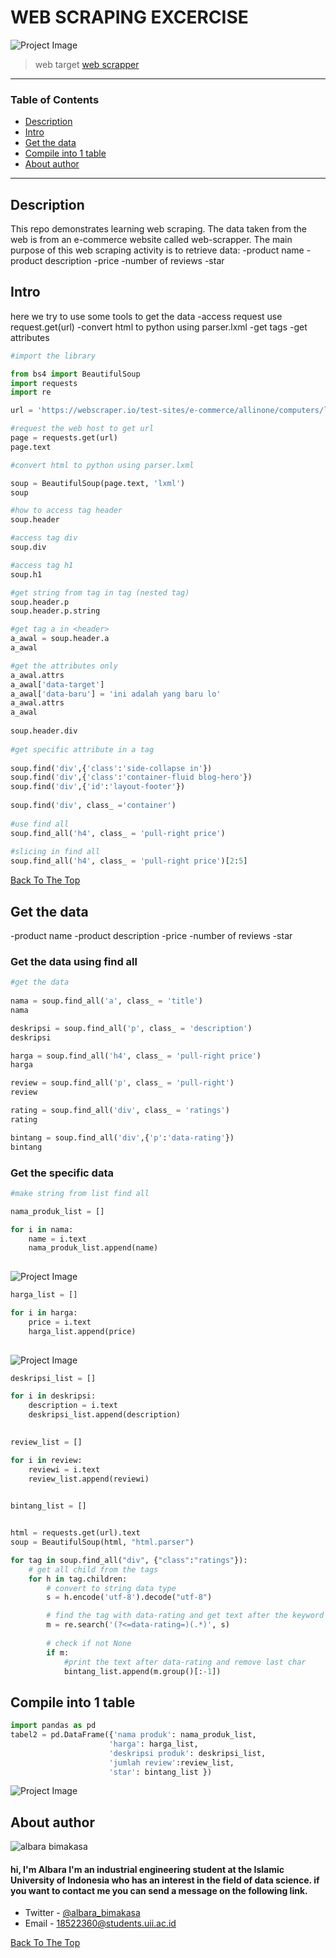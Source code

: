 ﻿# WEB SCRAPING EXCERCISE

![Project Image](https://raw.githubusercontent.com/albarabimakasa/web-scraping/main/PICTURE/Screenshot%20(158).png)

> web target [web scrapper](https://webscraper.io/test-sites/e-commerce/allinone/computers/laptops) 

---

### Table of Contents

- [Description](#description)
- [Intro](#preprocessing-data)
- [Get the data](#get-the-data)
- [Compile into 1 table](#Compile-into-1-table)
- [About author](#About-author)

---

## Description
This repo demonstrates learning web scraping. The data taken from the web is from an e-commerce website called web-scrapper. The main purpose of this web scraping activity is to retrieve data:
-product name
-product description
-price
-number of reviews
-star


## Intro
here we try to use some tools to get the data
-access request use request.get(url)
-convert html to python using parser.lxml
-get tags
-get attributes
```python
#import the library 

from bs4 import BeautifulSoup
import requests
import re

url = 'https://webscraper.io/test-sites/e-commerce/allinone/computers/laptops'

#request the web host to get url
page = requests.get(url)
page.text

#convert html to python using parser.lxml

soup = BeautifulSoup(page.text, 'lxml')
soup

#how to access tag header
soup.header

#access tag div
soup.div

#access tag h1
soup.h1

#get string from tag in tag (nested tag)
soup.header.p
soup.header.p.string

#get tag a in <header>
a_awal = soup.header.a
a_awal

#get the attributes only
a_awal.attrs
a_awal['data-target']
a_awal['data-baru'] = 'ini adalah yang baru lo'
a_awal.attrs
a_awal
 
soup.header.div
 
#get specific attribute in a tag
 
soup.find('div',{'class':'side-collapse in'}) 
soup.find('div',{'class':'container-fluid blog-hero'})
soup.find('div',{'id':'layout-footer'}) 
 
soup.find('div', class_ ='container')
 
#use find all
soup.find_all('h4', class_ = 'pull-right price')
 
#slicing in find all
soup.find_all('h4', class_ = 'pull-right price')[2:5]
```
[Back To The Top](#WEB-SCRAPING-EXCERCISE)

## Get the data
-product name
-product description
-price
-number of reviews
-star

### Get the data using find all
```python
#get the data
 
nama = soup.find_all('a', class_ = 'title')
nama

deskripsi = soup.find_all('p', class_ = 'description')
deskripsi

harga = soup.find_all('h4', class_ = 'pull-right price')
harga

review = soup.find_all('p', class_ = 'pull-right')
review

rating = soup.find_all('div', class_ = 'ratings')
rating

bintang = soup.find_all('div',{'p':'data-rating'})
bintang
```

### Get the specific data

```python
#make string from list find all 

nama_produk_list = []

for i in nama:
    name = i.text
    nama_produk_list.append(name)
    
```
![Project Image](https://raw.githubusercontent.com/albarabimakasa/web-scraping/main/PICTURE/name.png)

```python    
harga_list = []

for i in harga:
    price = i.text
    harga_list.append(price)
        
```
![Project Image](https://raw.githubusercontent.com/albarabimakasa/web-scraping/main/PICTURE/price.png)

```python  
deskripsi_list = []

for i in deskripsi:
    description = i.text
    deskripsi_list.append(description)
 

review_list = []

for i in review:
    reviewi = i.text
    review_list.append(reviewi)
 

bintang_list = []


html = requests.get(url).text
soup = BeautifulSoup(html, "html.parser")

for tag in soup.find_all("div", {"class":"ratings"}):
    # get all child from the tags
    for h in tag.children:
        # convert to string data type
        s = h.encode('utf-8').decode("utf-8") 

        # find the tag with data-rating and get text after the keyword
        m = re.search('(?<=data-rating=)(.*)', s)
        
        # check if not None
        if m:
            #print the text after data-rating and remove last char
            bintang_list.append(m.group()[:-1])

```
## Compile into 1 table


```python
import pandas as pd
tabel2 = pd.DataFrame({'nama produk': nama_produk_list,
                      'harga': harga_list,
                      'deskripsi produk': deskripsi_list,
                      'jumlah review':review_list,
                      'star': bintang_list })

```
![Project Image](https://raw.githubusercontent.com/albarabimakasa/web-scraping/main/PICTURE/Screenshot%20(160).png)

## About author
![albara bimakasa](https://raw.githubusercontent.com/albarabimakasa/albarabimakasa/main/merbabu.jpeg)
#### hi, I'm Albara I'm an industrial engineering student at the Islamic University of Indonesia who has an interest in the field of data science. if you want to contact me you can send a message on the following link.

- Twitter - [@albara_bimakasa](https://twitter.com/albara_bimakasa)
- Email - [18522360@students.uii.ac.id]()

[Back To The Top](#deteksi-fraud-menggunakan-artificial-neural-network)
